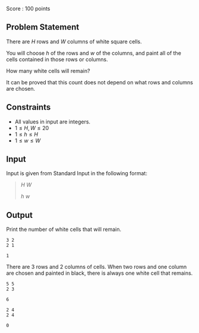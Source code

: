 Score : $100$ points

## Problem Statement

There are $H$ rows and $W$ columns of white square cells.

You will choose $h$ of the rows and $w$ of the columns, and paint all of the cells contained in those rows or columns.

How many white cells will remain?

It can be proved that this count does not depend on what rows and columns are chosen.

## Constraints

- All values in input are integers.
- $1 \leq H, W \leq 20$
- $1 \leq h \leq H$
- $1 \leq w \leq W$

## Input

Input is given from Standard Input in the following format:

> $H$ $W$
> 
> $h$ $w$

## Output

Print the number of white cells that will remain.

```input1
3 2
2 1
```

```output1
1
```

There are $3$ rows and $2$ columns of cells. When two rows and one column are chosen and painted in black, there is always one white cell that remains.

```input2
5 5
2 3
```

```output2
6
```

```input3
2 4
2 4
```

```output3
0
```